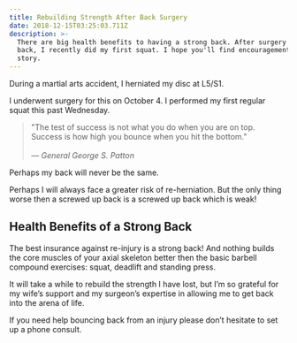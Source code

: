 ```yaml
---
title: Rebuilding Strength After Back Surgery
date: 2018-12-15T03:25:03.711Z
description: >-
  There are big health benefits to having a strong back. After surgery on my
  back, I recently did my first squat. I hope you'll find encouragement in my
  story.
---
```

During a martial arts accident, I herniated my disc at L5/S1. 

I underwent surgery for this on October 4.  I performed my first regular squat this past Wednesday.  

> "The test of success is not what you do when you are on top.  Success is how high you bounce when you hit the bottom." <br><br>— _General George S. Patton_

Perhaps my back will never be the same.  

Perhaps I will always face a greater risk of re-herniation.  But the only thing worse then a screwed up back is a screwed up back which is weak!

## Health Benefits of a Strong Back

The best insurance against re-injury is a strong back!  And nothing builds the core muscles of your axial skeleton better then the basic barbell compound exercises: squat, deadlift and standing press.  

It will take a while to rebuild the strength I have lost, but I’m so grateful for my wife’s support and my surgeon’s expertise in allowing me to get back into the arena of life.

If you need help bouncing back from an injury please don’t hesitate to set up a phone consult.
